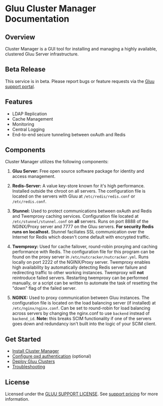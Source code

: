 # Gluu Cluster Manager Documentation
## Overview
Cluster Manager is a GUI tool for installing and managing a highly available, clustered Gluu Server infrastructure.

## Beta Release    
This service is in beta. Please report bugs or feature requests via the [Gluu support portal](https://support.gluu.org). 

## Features

- LDAP Replication   
- Cache Management   
- Monitoring    
- Central Logging      
- End-to-end secure tunneling between oxAuth and Redis

## Components

Cluster Manager utilizes the following components:

1. **Gluu Server:** Free open source software package for identity and access management. 

1. **Redis-Server:** A value key-store known for it's high performance. Installed outside the chroot on all servers. The configuration file is located on the servers with Gluu at `/etc/redis/redis.conf` or `/etc/redis.conf`.

1. **Stunnel:** Used to protect communications between oxAuth and Redis and Twemproxy caching services. Configuration file located at `/etc/stunnel/stunnel.conf` on **all** servers. Runs on port 8888 of the NGINX/Proxy server and 7777 on the Gluu servers. **For security Redis runs on localhost.** Stunnel faciliates SSL communication over the Internet for Redis which doesn't come default with encrypted traffic.

1. **Twemproxy:** Used for cache failover, round-robin proxying and caching performance with Redis. The configuration file for this program can be found on the proxy server in `/etc/nutcracker/nutcracker.yml`. Runs locally on port 2222 of the NGINX/Proxy server. Twemproxy enables high availability by automatically detecting Redis server failure and redirecting traffic to other working instances. Twemproxy will **not** reintroduce failed servers. Restarting twemproxy can be performed manually, or a script can be written to automate the task of resetting the "down" flag of the failed server.

1. **NGINX:** Used to proxy communication between Gluu instances. The configuration file is located on the load balancing server (if installed) at `/etc/nginx/nginx.conf`. Can be set to round-robin for load balancing across servers by changing the nginx.conf to use `backend` instead of `backend_id`. **Note:** this breaks SCIM functionality if one of the servers goes down and redundancy isn't built into the logic of your SCIM client.

## Get Started
- [Install Cluster Manager](./installation/index.md)   
- [Configure oxd authentication](./authentication/index.md) (optional)
- [Deploy Gluu Clusters](./deploy/index.md)
- [Troubleshooting](./troubleshooting/index.md)

## License
Licensed under the [GLUU SUPPORT LICENSE](https://github.com/GluuFederation/cluster-mgr/blob/master/LICENSE). See [support pricing](https://gluu.org/pricing) for more information. 



